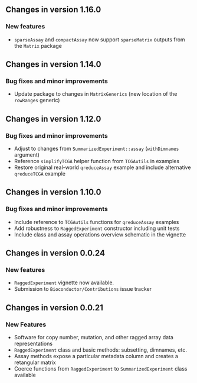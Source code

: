 ## Changes in version 1.16.0

### New features

* `sparseAssay` and `compactAssay` now support `sparseMatrix` outputs from the
`Matrix` package

## Changes in version 1.14.0

### Bug fixes and minor improvements

* Update package to changes in `MatrixGenerics` (new location of the
`rowRanges` generic)

## Changes in version 1.12.0

### Bug fixes and minor improvements

* Adjust to changes from `SummarizedExperiment::assay` (`withDimnames` argument)
* Reference `simplifyTCGA` helper function from `TCGAutils` in examples
* Restore original real-world `qreduceAssay` example and include alternative
`qreduceTCGA` example

## Changes in version 1.10.0

### Bug fixes and minor improvements

* Include reference to `TCGAutils` functions for `qreduceAssay` examples
* Add robustness to `RaggedExperiment` constructor including unit tests
* Include class and assay operations overview schematic in the vignette

## Changes in version 0.0.24

### New features

* `RaggedExperiment` vignette now available.
* Submission to `Bioconductor/Contributions` issue tracker

## Changes in version 0.0.21

### New Features

* Software for copy number, mutation, and other ragged array data representations
* `RaggedExperiment` class and basic methods: subsetting, dimnames, etc.
* Assay methods expose a particular metadata column and creates a retangular matrix
* Coerce functions from `RaggedExperiment` to `SummarizedExperiment` class available

